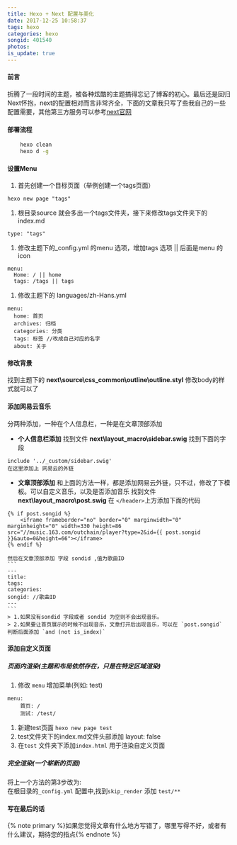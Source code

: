 ```yaml
---
title: Hexo + Next 配置与美化
date: 2017-12-25 10:58:37
tags: hexo
categories: hexo
songid: 401540
photos: 
is_update: true
---
```


#### 前言

折腾了一段时间的主题，被各种炫酷的主题搞得忘记了博客的初心。最后还是回归Next怀抱，next的配置相对而言非常齐全，下面的文章我只写了些我自己的一些配置需要，其他第三方服务可以参考[next官网](http://theme-next.iissnan.com/third-party-services.html)


<!-- more -->

#### 部署流程
```bash
    hexo clean
    hexo d -g
```
#### 设置Menu
1. 首先创建一个目标页面（举例创建一个tags页面）
```
hexo new page "tags"
```
1. 根目录source 就会多出一个tags文件夹，接下来修改tags文件夹下的index.md
```
type: "tags"
```
1. 修改主题下的_config.yml 的menu 选项，增加tags 选项 || 后面是menu 的 icon
```
menu:
  Home: / || home
  tags: /tags || tags
```
1. 修改主题下的 languages/zh-Hans.yml
```
menu:
  home: 首页
  archives: 归档
  categories: 分类
  tags: 标签 //改成自己对应的名字
  about: 关于
```
#### 修改背景
找到主题下的 **next\source\css\_common\outline\outline.styl** 修改body的样式就可以了

#### 添加网易云音乐
分两种添加，一种在个人信息栏，一种是在文章顶部添加
- **个人信息栏添加**
找到文件 **next\layout\_macro\sidebar.swig**  找到下面的字段
```
include '../_custom/sidebar.swig'
在这里添加上 网易云的外链
```
- **文章顶部添加**
和上面的方法一样，都是添加网易云外链，只不过，修改了下模板。可以自定义音乐，以及是否添加音乐
找到文件**next\layout\_macro\post.swig** 在 `</header>`上方添加下面的代码
```
{% if post.songid %}
    <iframe frameborder="no" border="0" marginwidth="0" marginheight="0" width=330 height=86 src="//music.163.com/outchain/player?type=2&id={{ post.songid }}&auto=0&height=66"></iframe>
{% endif %}
```
    然后在文章顶部添加 字段 sondid ,值为歌曲ID
    ```
    ---
    title: 
    tags: 
    categories: 
    songid: //歌曲ID
    ---
    ```
    > 1.如果没有sondid 字段或者 sondid 为空则不会出现音乐。
    > 2.如果要让首页展示的时候不出现音乐，文章打开后出现音乐，可以在 `post.songid` 判断后面添加 `and (not is_index)` 


#### 添加自定义页面

##### 页面内渲染(主题和布局依然存在，只是在特定区域渲染)
1. 修改 `menu` 增加菜单(列如: test)
```
menu:
    首页: /
    测试: /test/
```
1. 新建test页面 `hexo new page test`
1. test文件夹下的index.md文件头部添加 layout: false
1. 在`test` 文件夹下添加`index.html` 用于渲染自定义页面

##### 完全渲染(一个崭新的页面) 

将上一个方法的第3步改为:  
在根目录的`_config.yml` 配置中,找到`skip_render` 添加 `test/**`

#### 写在最后的话
{% note primary %}如果您觉得文章有什么地方写错了，哪里写得不好，或者有什么建议，期待您的指点{% endnote %}